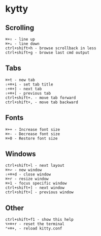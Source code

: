 kytty
=====

Scrolling
---------

```text
⌘+↑ - line up
⌘+↓ - line down 
ctrl+shift+h - browse scrollback in less
ctrl+shift+g - browse last cmd output
```

Tabs
----

```text
⌘+t - new tab
⇧+⌘+i - set tab title
⇧+⌘+] - next tab
⇧+⌘+[ - previous tab
ctrl+shift+. - move tab forward
ctrl+shift+, - move tab backward
```

Fonts
-----

```text
⌘++ - Increase font size
⌘+- - Decrease font size
⌘+0 - Restore font size
```

Windows
-------

```text
ctrl+shift+l - next layout
⌘+↩ - new window 
⇧+⌘+d - close window
⌘+r - resize window
⌘+1 - focus specific window
ctrl+shift+] - next window
ctrl+shift+[ - previous window
```

Other
-----

```text
ctrl+shift+f1 - show this help
⌥+⌘+r - reset the terminal
⌃+⌘+, - reload kitty.conf
```
